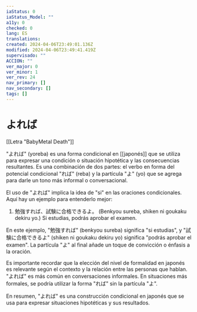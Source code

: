 ```yaml
---
iaStatus: 0
iaStatus_Model: ""
a11y: 0
checked: 0
lang: ES
translations: 
created: 2024-04-06T23:49:01.136Z
modified: 2024-04-06T23:49:41.419Z
supervisado: ""
ACCION: ""
ver_major: 0
ver_minor: 1
ver_rev: 24
nav_primary: []
nav_secondary: []
tags: []
---
```

# よれば

[[Letra "BabyMetal Death"]]

"よれば" (yoreba) es una forma condicional en [[japonés]] que se utiliza para expresar una condición o situación hipotética y las consecuencias resultantes. Es una combinación de dos partes: el verbo en forma del potencial condicional "れば" (reba) y la partícula "よ" (yo) que se agrega para darle un tono más informal o conversacional.

El uso de "よれば" implica la idea de "si" en las oraciones condicionales. Aquí hay un ejemplo para entenderlo mejor:

1. 勉強すれば、試験に合格できるよ。 (Benkyou sureba, shiken ni goukaku dekiru yo.) Si estudias, podrás aprobar el examen.

En este ejemplo, "勉強すれば" (benkyou sureba) significa "si estudias", y "試験に合格できるよ" (shiken ni goukaku dekiru yo) significa "podrás aprobar el examen". La partícula "よ" al final añade un toque de convicción o énfasis a la oración.

Es importante recordar que la elección del nivel de formalidad en japonés es relevante según el contexto y la relación entre las personas que hablan. "よれば" es más común en conversaciones informales. En situaciones más formales, se podría utilizar la forma "れば" sin la partícula "よ".

En resumen, "よれば" es una construcción condicional en japonés que se usa para expresar situaciones hipotéticas y sus resultados.